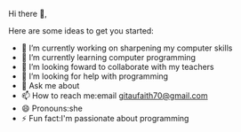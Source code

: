 Hi there 👋,

Here are some ideas to get you started:

- 🔭 I’m currently working on sharpening my computer skills
- 🌱 I’m currently learning computer programming 
- 👯 I’m looking foward to collaborate with my teachers
- 🤔 I’m looking for help with programming 
- 💬 Ask me about 
- 📫 How to reach me:email gitaufaith70@gmail.com
- 😄 Pronouns:she
- ⚡ Fun fact:I'm passionate about programming 

